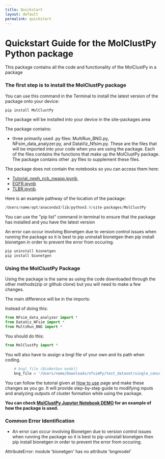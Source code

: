 ```yaml
---
title: Quickstart
layout: default
permalink: quickstart
---
```


# Quickstart Guide for the MolClustPy Python package

This package contains all the code and functionality of the MolClustPy in a package

### The first step is to install the MolClustPy package

You can use this command in the Terminal to install the latest version of the package onto your device:

```python
pip install MolClustPy
```

The package will be installed into your device in the site-packages area

The package contains:
- three primarily used .py files: MultiRun_BNG.py, NFsim_data_analyzer.py, and DataViz_Nfsim.py. These are the files that will be imported into your code when you are using the package. Each of the files contains the functions that make up the MolClustPy package. The package contains other .py files to supplement these files.

The package does not contain the notebooks so you can access them here: 
- [Tutorial_neph_nck_nwasp.ipynb](../notebooks/Tutorial_Nephrin_Nck_NWASP.ipynb),
- [EGFR.ipynb](../notebooks/EGFR_model.ipynb)
- [TLBR.ipynb](../notebooks/TLBR_model.ipynb). 
 

Here is an example pathway of the location of the package:

```python
/Users/name/opt/anaconda3/lib/python3.9/site-packages/MolClustPy
```
You can use the "pip list" command in terminal to ensure that the package has installed and you have the latest version

An error can occur involving Bionetgen due to version control issues when running the package so it is best to pip uninstall bionetgen then pip install bionetgen in order to prevent the error from occuring.

```python
pip uninstall bionetgen
pip install bionetgen
```
### Using the MolClustPy Package

Using the package is the same as using the code downloaded through the other methods(zip or github clone) but you will need to make a few changes.

The main difference will be in the imports:

Instead of doing this:
```python
from NFsim_data_analyzer import *
from DataViz_NFsim import * 
from MultiRun_BNG import * 
```

You should do this:
```python
from MolClustPy import *
```

You will also have to assign a bngl file of your own and its path when coding.
```python  
    # bngl file (BioNetGen model) 
    bng_file = '/Users/name/Downloads/nfsimPy/test_dataset/single_concentration_file/neph_nck_nwasp_10_30_15uM.bngl'
```
You can follow the tutorial given at [How to use](usage.md) page and make these changes as you go.
It will provide step-by-step guide to modifying inputs and analyzing outputs of cluster formation while using the package. 

<b> You can check [MolClustPy Jupyter Notebook DEMO](MolClustPy_Usage/MolClustPy_Usage.md) for an example of how the package is used. </b>

### Common Error Identification
- An error can occur involving Bionetgen due to version control issues when running the package so it is best to pip uninstall bionetgen then pip install bionetgen in order to prevent the error from occuring.

AttributeError: module 'bionetgen' has no attribute 'bngmodel'
